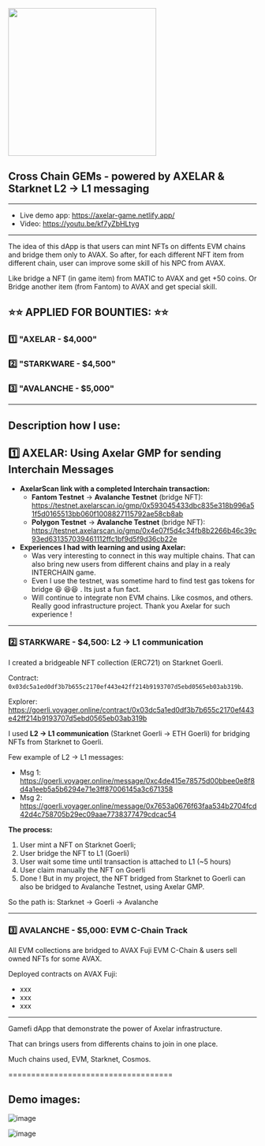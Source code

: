 <img src="https://github.com/keyllli223/CrossChainGEMs/assets/84118397/742d463e-e6f0-4432-9db6-cbf2dd75153c" width="300px">

## Cross Chain GEMs - powered by AXELAR & Starknet L2 → L1 messaging

----

- Live demo app: https://axelar-game.netlify.app/
- Video: https://youtu.be/kf7yZbHLtyg

----

The idea of this dApp is that users can mint NFTs on diffents EVM chains and bridge them only to AVAX. So after, for each different NFT item from different chain, user can improve some skill of his NPC from AVAX. 

Like bridge a NFT (in game item) from MATIC to AVAX and get +50 coins.
Or Bridge another item (from Fantom) to AVAX and get special skill.



## ⭐⭐ APPLIED FOR BOUNTIES: ⭐⭐

### 1️⃣ **"AXELAR - $4,000"**

### 2️⃣ **"STARKWARE - $4,500"**

### 3️⃣ **"AVALANCHE - $5,000"**

--------

## Description how I use:

## 1️⃣ AXELAR:  Using Axelar GMP for sending Interchain Messages
- **AxelarScan link with a completed Interchain transaction:**
    - **Fantom Testnet** → **Avalanche Testnet** (bridge NFT): https://testnet.axelarscan.io/gmp/0x593045433dbc835e318b996a51f5d0165513bb060f1008827115792ae58cb8ab
    - **Polygon Testnet** → **Avalanche Testnet** (bridge NFT): https://testnet.axelarscan.io/gmp/0x4e07f5d4c34fb8b2266b46c39c93ed631357039461112ffc1bf9d5f9d36cb22e 
- **Experiences I had with learning and using Axelar:**
  - Was very interesting to connect in this way multiple chains. That can also bring new users from different chains and play in a realy INTERCHAIN game.
  - Even I use the testnet, was sometime hard to find test gas tokens for bridge  😆 😆😆 . Its just a fun fact. 
  - Will continue to integrate non EVM chains. Like cosmos, and others. Really good infrastructure project. Thank you Axelar for such experience !

------

### 2️⃣ STARKWARE - $4,500:  L2  → L1 communication

I created a bridgeable NFT collection (ERC721) on Starknet Goerli. 

Contract: `0x03dc5a1ed0df3b7b655c2170ef443e42ff214b9193707d5ebd0565eb03ab319b`. 

Explorer: https://goerli.voyager.online/contract/0x03dc5a1ed0df3b7b655c2170ef443e42ff214b9193707d5ebd0565eb03ab319b

I used **L2  → L1 communication** (Starknet Goerli → ETH Goerli) for bridging NFTs from Starknet to Goerli.

Few example of L2 → L1 messages:
- Msg 1: https://goerli.voyager.online/message/0xc4de415e78575d00bbee0e8f8d4a1eeb5a5b6294e71e3ff87006145a3c671358
- Msg 2: https://goerli.voyager.online/message/0x7653a0676f63faa534b2704fcd42d4c758705b29ec09aae7738377479cdcac54

**The process:**
1. User mint a NFT on Starknet Goerli;
2. User bridge the NFT to L1 (Goerli)
3. User wait some time until transaction is attached to L1 (~5 hours)
4. User claim manually the NFT on Goerli
5. Done ! But in my project, the NFT bridged from Starknet to Goerli can also be bridged to Avalanche Testnet, using Axelar GMP.

So the path is: Starknet -> Goerli -> Avalanche

 
----

### 3️⃣ AVALANCHE - $5,000:   EVM C-Chain Track

All EVM collections are bridged to AVAX Fuji EVM C-Chain & users sell owned NFTs for some AVAX.

Deployed contracts on AVAX Fuji:
- xxx
- xxx
- xxx

----

Gamefi dApp that demonstrate the power of Axelar infrastructure.

That can brings users from differents chains to join in one place.

Much chains used, EVM, Starknet, Cosmos.


====================================

## Demo images:


![image](https://github.com/keyllli223/CrossChainGEMs/assets/84118397/04f068c9-b733-4615-87b9-5bde693273d6)

![image](https://github.com/keyllli223/CrossChainGEMs/assets/84118397/1faa295c-05ea-41f7-ba5c-c6cc60e19d31)


